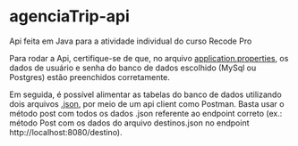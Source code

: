 # agenciaTrip-api
Api feita em Java para a atividade individual do curso Recode Pro

Para rodar a Api, certifique-se de que, no arquivo [application.properties](https://github.com/mathroque/agenciaTrip-api/blob/main/src/main/resources/application.properties), os dados de usuário e senha do banco de dados escolhido (MySql ou Postgres) estão preenchidos corretamente.

Em seguida, é possível alimentar as tabelas do banco de dados utilizando dois arquivos [.json](https://github.com/mathroque/agenciaTrip-api/jsonData), por meio de um api client como Postman. Basta usar o método post com todos os dados .json referente ao endpoint correto (ex.: método Post com os dados do arquivo destinos.json no endpoint http://localhost:8080/destino).
